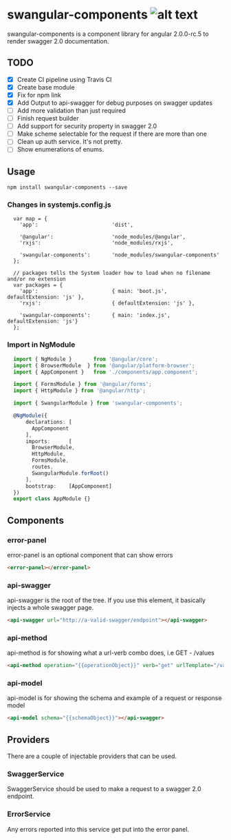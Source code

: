 # swangular-components ![alt text](https://api.travis-ci.org/gislikonrad/swangular-components.svg "build status")
swangular-components is a component library for angular 2.0.0-rc.5 to render swagger 2.0 documentation.

## TODO
- [x] Create CI pipeline using Travis CI
- [x] Create base module
- [x] Fix for npm link
- [x] Add Output to api-swagger for debug purposes on swagger updates
- [ ] Add more validation than just required
- [ ] Finish request builder
- [ ] Add support for security property in swagger 2.0
- [ ] Make scheme selectable for the request if there are more than one
- [ ] Clean up auth service. It's not pretty.
- [ ] Show enumerations of enums.

## Usage
```
npm install swangular-components --save
```

### Changes in systemjs.config.js
```
  var map = {
    'app':                        'dist',

    '@angular':                   'node_modules/@angular',
    'rxjs':                       'node_modules/rxjs',

    'swangular-components':       'node_modules/swangular-components'
  };

  // packages tells the System loader how to load when no filename and/or no extension
  var packages = {
    'app':                        { main: 'boot.js',  defaultExtension: 'js' },
    'rxjs':                       { defaultExtension: 'js' },

    'swangular-components':       { main: 'index.js', defaultExtension: 'js'}
  };
```

### Import in NgModule
```ts
  import { NgModule }       from '@angular/core';
  import { BrowserModule  } from '@angular/platform-browser';
  import { AppComponent }   from './components/app.component';

  import { FormsModule } from '@angular/forms';
  import { HttpModule } from '@angular/http';

  import { SwangularModule } from 'swangular-components';

  @NgModule({
      declarations: [
        AppComponent
      ],
      imports:      [
        BrowserModule,
        HttpModule,
        FormsModule,
        routes,
        SwangularModule.forRoot()
      ],
      bootstrap:    [AppComponent]
  })
  export class AppModule {}
```

## Components

### error-panel
error-panel is an optional component that can show errors
```html
<error-panel></error-panel>
```

### api-swagger
api-swagger is the root of the tree. If you use this element, it basically injects a whole swagger page.
```html
<api-swagger url="http://a-valid-swagger/endpoint"></api-swagger>
```

### api-method
api-method is for showing what a url-verb combo does, i.e GET - /values
```html
<api-method operation="{{operationObject}}" verb="get" urlTemplate="/values/{id}"></api-method>
```

### api-model
api-model is for showing the schema and example of a request or response model
```html
<api-model schema="{{schemaObject}}"></api-swagger>
```

## Providers

There are a couple of injectable providers that can be used.

### SwaggerService
SwaggerService should be used to make a request to a swagger 2.0 endpoint.

### ErrorService
Any errors reported into this service get put into the error panel.
